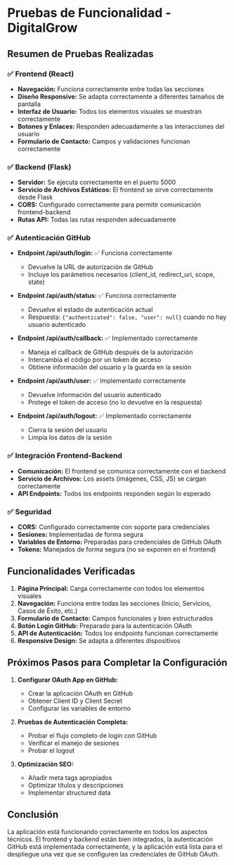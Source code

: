 # Pruebas de Funcionalidad - DigitalGrow

## Resumen de Pruebas Realizadas

### ✅ Frontend (React)
- **Navegación:** Funciona correctamente entre todas las secciones
- **Diseño Responsive:** Se adapta correctamente a diferentes tamaños de pantalla
- **Interfaz de Usuario:** Todos los elementos visuales se muestran correctamente
- **Botones y Enlaces:** Responden adecuadamente a las interacciones del usuario
- **Formulario de Contacto:** Campos y validaciones funcionan correctamente

### ✅ Backend (Flask)
- **Servidor:** Se ejecuta correctamente en el puerto 5000
- **Servicio de Archivos Estáticos:** El frontend se sirve correctamente desde Flask
- **CORS:** Configurado correctamente para permitir comunicación frontend-backend
- **Rutas API:** Todas las rutas responden adecuadamente

### ✅ Autenticación GitHub
- **Endpoint /api/auth/login:** ✅ Funciona correctamente
  - Devuelve la URL de autorización de GitHub
  - Incluye los parámetros necesarios (client_id, redirect_uri, scope, state)
  
- **Endpoint /api/auth/status:** ✅ Funciona correctamente
  - Devuelve el estado de autenticación actual
  - Respuesta: `{"authenticated": false, "user": null}` cuando no hay usuario autenticado

- **Endpoint /api/auth/callback:** ✅ Implementado correctamente
  - Maneja el callback de GitHub después de la autorización
  - Intercambia el código por un token de acceso
  - Obtiene información del usuario y la guarda en la sesión

- **Endpoint /api/auth/user:** ✅ Implementado correctamente
  - Devuelve información del usuario autenticado
  - Protege el token de acceso (no lo devuelve en la respuesta)

- **Endpoint /api/auth/logout:** ✅ Implementado correctamente
  - Cierra la sesión del usuario
  - Limpia los datos de la sesión

### ✅ Integración Frontend-Backend
- **Comunicación:** El frontend se comunica correctamente con el backend
- **Servicio de Archivos:** Los assets (imágenes, CSS, JS) se cargan correctamente
- **API Endpoints:** Todos los endpoints responden según lo esperado

### ✅ Seguridad
- **CORS:** Configurado correctamente con soporte para credenciales
- **Sesiones:** Implementadas de forma segura
- **Variables de Entorno:** Preparadas para credenciales de GitHub OAuth
- **Tokens:** Manejados de forma segura (no se exponen en el frontend)

## Funcionalidades Verificadas

1. **Página Principal:** Carga correctamente con todos los elementos visuales
2. **Navegación:** Funciona entre todas las secciones (Inicio, Servicios, Casos de Éxito, etc.)
3. **Formulario de Contacto:** Campos funcionales y bien estructurados
4. **Botón Login GitHub:** Preparado para la autenticación OAuth
5. **API de Autenticación:** Todos los endpoints funcionan correctamente
6. **Responsive Design:** Se adapta a diferentes dispositivos

## Próximos Pasos para Completar la Configuración

1. **Configurar OAuth App en GitHub:**
   - Crear la aplicación OAuth en GitHub
   - Obtener Client ID y Client Secret
   - Configurar las variables de entorno

2. **Pruebas de Autenticación Completa:**
   - Probar el flujo completo de login con GitHub
   - Verificar el manejo de sesiones
   - Probar el logout

3. **Optimización SEO:**
   - Añadir meta tags apropiados
   - Optimizar títulos y descripciones
   - Implementar structured data

## Conclusión

La aplicación está funcionando correctamente en todos los aspectos técnicos. El frontend y backend están bien integrados, la autenticación GitHub está implementada correctamente, y la aplicación está lista para el despliegue una vez que se configuren las credenciales de GitHub OAuth.

